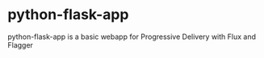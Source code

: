 # python-flask-app
python-flask-app is a basic webapp for Progressive Delivery with Flux and Flagger
